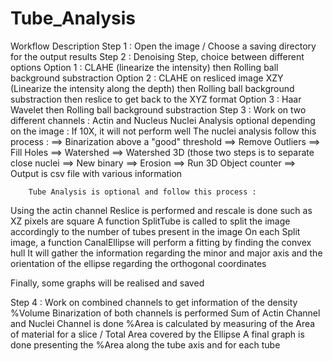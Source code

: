 # Tube_Analysis

Workflow Description
  Step 1 : Open the image / Choose a saving directory for the output results
  Step 2 : Denoising Step, choice between different options
          Option 1 : CLAHE (linearize the intensity) then Rolling ball background substraction
          Option 2 : CLAHE on resliced image XZY (Linearize the intensity along the depth) then Rolling ball background substraction then reslice to get back to the XYZ format
          Option 3 : Haar Wavelet then Rolling ball background substraction
  Step 3 : Work on two different channels : Actin and Nucleus
       Nuclei Analysis optional depending on the image : If 10X, it will not perform well
    The nuclei analysis follow this process : 
     ==> Binarization above a "good" threshold
     ==> Remove Outliers
     ==> Fill Holes
     ==> Watershed
     ==> Watershed 3D  (those two steps is to separate close nuclei
     ==> New binary
     ==> Erosion
     ==> Run 3D Object counter 
     ==> Output is csv file with various information
 
        Tube Analysis is optional and follow this process : 
 Using the actin channel
 Reslice is performed and rescale is done such as XZ pixels are square
 A function SplitTube is called to split the image accordingly to the number of tubes present in the image
 On each Split image, a function  CanalEllipse will perform a fitting by finding the convex hull
 It will gather the information regarding the minor and major axis and the orientation of the ellipse regarding the orthogonal coordinates
 
 Finally, some graphs will be realised and saved
 
 Step 4 : Work on combined channels to get information of the density %Volume
 Binarization of both channels is performed
 Sum of Actin Channel and Nuclei Channel is done
 %Area is calculated by measuring of the Area of material for a slice / Total Area covered by the Ellipse
 A final graph is done presenting the %Area along the tube axis and for each tube
 
 
     
